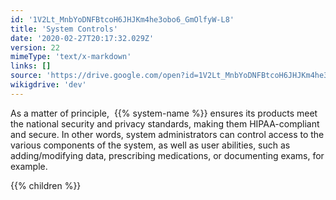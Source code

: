 ```yaml
---
id: '1V2Lt_MnbYoDNFBtcoH6JHJKm4he3obo6_GmOlfyW-L8'
title: 'System Controls'
date: '2020-02-27T20:17:32.029Z'
version: 22
mimeType: 'text/x-markdown'
links: []
source: 'https://drive.google.com/open?id=1V2Lt_MnbYoDNFBtcoH6JHJKm4he3obo6_GmOlfyW-L8'
wikigdrive: 'dev'
---
```





As a matter of principle,  {{% system-name %}} ensures its products meet the national security and privacy standards, making them HIPAA-compliant and secure. In other words, system administrators can control access to the various components of the system, as well as user abilities, such as adding/modifying data, prescribing medications, or documenting exams, for example.



{{% children %}}




